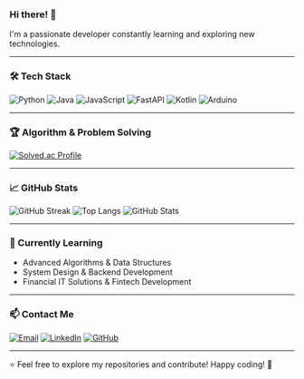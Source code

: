 ### Hi there! 👋

I'm a passionate developer constantly learning and exploring new technologies.

---

### 🛠️ Tech Stack
![Python](https://img.shields.io/badge/Python-3776AB?style=flat&logo=python&logoColor=white)
![Java](https://img.shields.io/badge/Java-007396?style=flat&logo=java&logoColor=white)
![JavaScript](https://img.shields.io/badge/JavaScript-F7DF1E?style=flat&logo=javascript&logoColor=black)
![FastAPI](https://img.shields.io/badge/FastAPI-009688?style=flat&logo=fastapi&logoColor=white)
![Kotlin](https://img.shields.io/badge/Kotlin-7F52FF?style=flat&logo=kotlin&logoColor=white)
![Arduino](https://img.shields.io/badge/Arduino-00979D?style=flat&logo=arduino&logoColor=white)

---

### 🏆 Algorithm & Problem Solving
[![Solved.ac Profile](http://mazassumnida.wtf/api/v2/generate_badge?boj=your_solvedac_id)](https://solved.ac/your_solvedac_id)

---

### 📈 GitHub Stats
![GitHub Streak](https://github-readme-streak-stats.herokuapp.com/?user=your_github_id&theme=radical&hide_border=true)
![Top Langs](https://github-readme-stats.vercel.app/api/top-langs/?username=your_github_id&layout=compact&theme=radical&hide_border=true)
![GitHub Stats](https://github-readme-stats.vercel.app/api?username=your_github_id&show_icons=true&theme=radical&hide_border=true)

---

### 🌱 Currently Learning
- Advanced Algorithms & Data Structures
- System Design & Backend Development
- Financial IT Solutions & Fintech Development

---

### 📫 Contact Me
[![Email](https://img.shields.io/badge/Email-D14836?style=flat&logo=gmail&logoColor=white)](mailto:your_email@example.com)
[![LinkedIn](https://img.shields.io/badge/LinkedIn-0077B5?style=flat&logo=linkedin&logoColor=white)](https://www.linkedin.com/in/your_linkedin)
[![GitHub](https://img.shields.io/badge/GitHub-181717?style=flat&logo=github&logoColor=white)](https://github.com/your_github_id)

---

⭐️ Feel free to explore my repositories and contribute! Happy coding! 🚀
